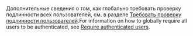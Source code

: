 <span data-ttu-id="03d18-101">Дополнительные сведения о том, как глобально требовать проверку подлинности всех пользователей, см. в разделе [Требовать проверку подлинности пользователей](xref:security/authorization/secure-data#rau).</span><span class="sxs-lookup"><span data-stu-id="03d18-101">For information on how to globally require all users to be authenticated, see [Require authenticated users](xref:security/authorization/secure-data#rau).</span></span>